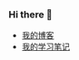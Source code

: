 ### Hi there 👋

- [我的博客](https://www.kongxiao.top/)
- [我的学习笔记](https://xiaokong0510.github.io/study-note/#/README)

<!--
**xiaokong0510/xiaokong0510** is a ✨ _special_ ✨ repository because its `README.md` (this file) appears on your GitHub profile.

Here are some ideas to get you started:

- 🔭 I’m currently working on ...
- 🌱 I’m currently learning ...
- 👯 I’m looking to collaborate on ...
- 🤔 I’m looking for help with ...
- 💬 Ask me about ...
- 📫 How to reach me: ...
- 😄 Pronouns: ...
- ⚡ Fun fact: ...
-->
